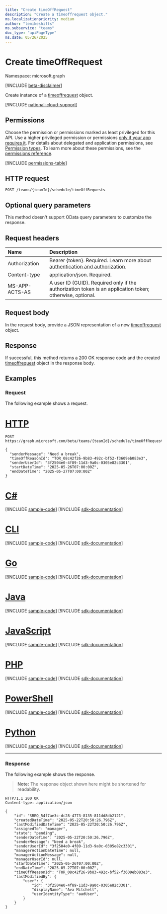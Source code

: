 ```yaml
---
title: "Create timeOffRequest"
description: "Create a timeoffrequest object."
ms.localizationpriority: medium
author: "lemikeshifts"
ms.subservice: "teams"
doc_type: "apiPageType"
ms.date: 05/26/2025
---
```


# Create timeOffRequest

Namespace: microsoft.graph

[!INCLUDE [beta-disclaimer](../../includes/beta-disclaimer.md)]

Create instance of a [timeoffrequest](../resources/timeoffrequest.md) object.

[!INCLUDE [national-cloud-support](../../includes/global-only.md)]

## Permissions

Choose the permission or permissions marked as least privileged for this API. Use a higher privileged permission or permissions [only if your app requires it](/graph/permissions-overview#best-practices-for-using-microsoft-graph-permissions). For details about delegated and application permissions, see [Permission types](/graph/permissions-overview#permission-types). To learn more about these permissions, see the [permissions reference](/graph/permissions-reference).

<!-- { "blockType": "permissions", "name": "timeoffrequest_post" } -->
[!INCLUDE [permissions-table](../includes/permissions/timeoffrequest-post-permissions.md)]

## HTTP request

<!-- { "blockType": "ignored" } -->

```http
POST /teams/{teamId}/schedule/timeOffRequests
```

## Optional query parameters

This method doesn't support OData query parameters to customize the response.

## Request headers

| Name      |Description|
|:----------|:----------|
|Authorization|Bearer {token}. Required. Learn more about [authentication and authorization](/graph/auth/auth-concepts).|
|Content-type|application/json. Required.|
| MS-APP-ACTS-AS  | A user ID (GUID). Required only if the authorization token is an application token; otherwise, optional. |

## Request body

In the request body, provide a JSON representation of a new [timeoffrequest](../resources/timeoffrequest.md) object.

## Response

If successful, this method returns a 200 OK response code and the created [timeoffrequest](../resources/timeoffrequest.md) object in the response body.

## Examples

### Request

The following example shows a request.

# [HTTP](#tab/http)
<!-- {
  "blockType": "request",
  "name": "create_timeoffrequest_1"
}-->

```http
POST https://graph.microsoft.com/beta/teams/{teamId}/schedule/timeOffRequests

{
  "senderMessage": "Need a break",
  "timeOffReasonId": "TOR_08c42f26-9b83-492c-bf52-f3609eb083e3",
  "senderUserId": "3f2504e0-4f89-11d3-9a0c-0305e82c3301",
  "startDateTime": "2025-05-26T07:00:00Z",
  "endDateTime": "2025-05-27T07:00:00Z"
}
```

# [C#](#tab/csharp)
[!INCLUDE [sample-code](../includes/snippets/csharp/create-timeoffrequest-1-csharp-snippets.md)]
[!INCLUDE [sdk-documentation](../includes/snippets/snippets-sdk-documentation-link.md)]

# [CLI](#tab/cli)
[!INCLUDE [sample-code](../includes/snippets/cli/create-timeoffrequest-1-cli-snippets.md)]
[!INCLUDE [sdk-documentation](../includes/snippets/snippets-sdk-documentation-link.md)]

# [Go](#tab/go)
[!INCLUDE [sample-code](../includes/snippets/go/create-timeoffrequest-1-go-snippets.md)]
[!INCLUDE [sdk-documentation](../includes/snippets/snippets-sdk-documentation-link.md)]

# [Java](#tab/java)
[!INCLUDE [sample-code](../includes/snippets/java/create-timeoffrequest-1-java-snippets.md)]
[!INCLUDE [sdk-documentation](../includes/snippets/snippets-sdk-documentation-link.md)]

# [JavaScript](#tab/javascript)
[!INCLUDE [sample-code](../includes/snippets/javascript/create-timeoffrequest-1-javascript-snippets.md)]
[!INCLUDE [sdk-documentation](../includes/snippets/snippets-sdk-documentation-link.md)]

# [PHP](#tab/php)
[!INCLUDE [sample-code](../includes/snippets/php/create-timeoffrequest-1-php-snippets.md)]
[!INCLUDE [sdk-documentation](../includes/snippets/snippets-sdk-documentation-link.md)]

# [PowerShell](#tab/powershell)
[!INCLUDE [sample-code](../includes/snippets/powershell/create-timeoffrequest-1-powershell-snippets.md)]
[!INCLUDE [sdk-documentation](../includes/snippets/snippets-sdk-documentation-link.md)]

# [Python](#tab/python)
[!INCLUDE [sample-code](../includes/snippets/python/create-timeoffrequest-1-python-snippets.md)]
[!INCLUDE [sdk-documentation](../includes/snippets/snippets-sdk-documentation-link.md)]

---

### Response

The following example shows the response.

> **Note:** The response object shown here might be shortened for readability.

<!-- {
  "blockType": "response",
  "truncated": true,
  "@odata.type": "microsoft.graph.timeOffRequest"
} -->

```http
HTTP/1.1 200 OK
Content-type: application/json

{
    "id": "SREQ_54f7ae3c-dc28-4773-8135-811dd8db2121",
    "createdDateTime": "2025-05-22T20:50:26.796Z",
    "lastModifiedDateTime": "2025-05-22T20:50:26.796Z",
    "assignedTo": "manager",
    "state": "pending",
    "senderDateTime": "2025-05-22T20:50:26.796Z",
    "senderMessage": "Need a break",
    "senderUserId": "3f2504e0-4f89-11d3-9a0c-0305e82c3301",
    "managerActionDateTime": null,
    "managerActionMessage": null,
    "managerUserId": null,
    "startDateTime": "2025-05-26T07:00:00Z",
    "endDateTime": "2025-05-27T07:00:00Z",
    "timeOffReasonId": "TOR_08c42f26-9b83-492c-bf52-f3609eb083e3",
    "lastModifiedBy": {
        "user": {
            "id": "3f2504e0-4f89-11d3-9a0c-0305e82c3301",
            "displayName": "Ava Mitchell",
            "userIdentityType": "aadUser",
        }
    }
}
```
